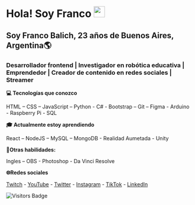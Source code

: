 <!DOCTYPE html>
<html lang="es">
<head>
        <meta charset="UTF-8">
        <meta http-equiv="X-UA-Compatible" content="IE=edge">
        <meta name="viewport" content="width=device-width, initial-scale=1.0">
        <link rel="stylesheet" href="src/css/styles.css">
</head>
<body>
        <img src="/src/img/foto-de-perfil.png" alt="" srcset="">
        <h1>Hola! Soy Franco <img style="width:30px" src="src/img/Hi.gif" alt=""></h1>
        <h2>Soy Franco Balich, 23 años de Buenos Aires, Argentina🌎</h2>
        <h3 style="font-weight: bold;">Desarrollador frontend | Investigador en robótica educativa | Emprendedor | Creador de contenido en redes sociales | Streamer</h3>
        <p style="font-weight: bold;">💻 Tecnologías que conozco</p>
        <p>HTML – CSS – JavaScript – Python - C# - Bootstrap – Git – Figma - Arduino - Raspberry Pi - SQL</p>
        <p style="font-weight: bold;">🎓 Actualmente estoy aprendiendo</p>
        <p>React – NodeJS – MySQL – MongoDB - Realidad Aumetada - Unity </p>
        <p style="font-weight: bold;">📌Otras habilidades:</p>
        <p>Ingles – OBS - Photoshop - Da Vinci Resolve</p>
        <p style="font-weight: bold;">🌐Redes sociales</p>
        <p><a href="https://www.twitch.tv/francolabs">Twitch</a> - 
        <a href="https://www.youtube.com/channel/UCQ9vGAw1n2mihHWMgwo4W8w">YouTube</a> - 
        <a href="https://twitter.com/francobalich">Twitter</a> - 
        <a href="https://www.instagram.com/francobalich/">Instagram</a> - 
        <a href="https://www.tiktok.com/@francobalich?">TikTok</a> - 
        <a href="https://www.linkedin.com/in/franco-balich/">LinkedIn</a></p>
        <img src="https://komarev.com/ghpvc/?username=francobalich&style=flat-square&color=0a65fe" alt="Visitors Badge"/>
</body>
</html>
